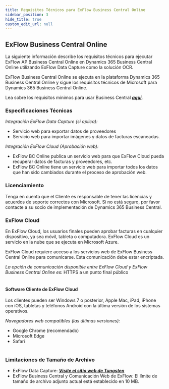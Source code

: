 ```yaml
---
title: Requisitos Técnicos para ExFlow Business Central Online
sidebar_position: 3
hide_title: true
custom_edit_url: null
---
```


## ExFlow Business Central Online

La siguiente información describe los requisitos técnicos para ejecutar ExFlow AP Business Central Online en Dynamics 365 Business Central Online utilizando ExFlow Data Capture como la solución OCR.

ExFlow Business Central Online se ejecuta en la plataforma Dynamics 365 Business Central Online y sigue los requisitos técnicos de Microsoft para Dynamics 365 Business Central Online.

Lea sobre los requisitos mínimos para usar Business Central [***aquí***](https://docs.microsoft.com/en-us/dynamics365/business-central/product-requirements).<br/>

### Especificaciones Técnicas

*Integración ExFlow Data Capture (si aplica):* <br/>
* Servicio web para exportar datos de proveedores<br/>
* Servicio web para importar imágenes y datos de facturas escaneadas.<br/>

*Integración ExFlow Cloud (Aprobación web):*<br/>
* ExFlow BC Online publica un servicio web para que ExFlow Cloud pueda recuperar datos de facturas y proveedores, etc.<br/>
* ExFlow BC Online tiene un servicio web para importar todos los datos que han sido cambiados durante el proceso de aprobación web.<br/>

### Licenciamiento
Tenga en cuenta que el Cliente es responsable de tener las licencias y acuerdos de soporte correctos con Microsoft. Si no está seguro, por favor contacte a su socio de implementación de Dynamics 365 Business Central.<br/>

### ExFlow Cloud
En ExFlow Cloud, los usuarios finales pueden aprobar facturas en cualquier dispositivo, ya sea móvil, tableta o computadora. ExFlow Cloud es un servicio en la nube que se ejecuta en Microsoft Azure.

ExFlow Cloud requiere acceso a los servicios web de ExFlow Business Central Online para comunicarse. Esta comunicación debe estar encriptada.

*La opción de comunicación disponible entre ExFlow Cloud y ExFlow Business Central Online es:* HTTPS a un punto final público <br/><br/>

#### Software Cliente de ExFlow Cloud
Los clientes pueden ser Windows 7 o posterior, Apple Mac, iPad, iPhone con iOS, tabletas y teléfonos Android con la última versión de los sistemas operativos.<br/>

*Navegadores web compatibles (las últimas versiones):*<br/>
* Google Chrome (recomendado)<br/>
* Microsoft Edge<br/>
* Safari<br/><br/>

### Limitaciones de Tamaño de Archivo

* ExFlow Data Capture: [***Visite el sitio web de Tungsten***](https://docs.readsoftonline.com/help/eng/partner/reference/c_system_limitations.html)<br/>
* ExFlow Business Central y Comunicación Web de ExFlow: El límite de tamaño de archivo adjunto actual está establecido en 10 MB.
